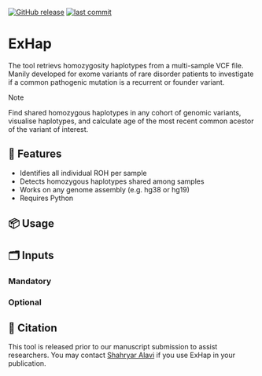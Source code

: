 [![GitHub release](https://img.shields.io/github/v/release/Schahrjar/ExHap)](https://github.com/Schahrjar/ExHap/releases/latest)
[![last commit](https://img.shields.io/github/last-commit/Schahrjar/ExHap)](https://github.com/Schahrjar/ExHap/commits/main)

# ExHap
The tool retrievs homozygosity haplotypes from a multi-sample VCF file. Manily developed for exome variants of rare disorder patients to investigate if a common pathogenic mutation is a recurrent or founder variant.

> [!NOTE]
> Find shared homozygous haplotypes in any cohort of genomic variants, visualise haplotypes, and calculate age of the most recent common acestor of the variant of interest.

## 🔧 Features
- Identifies all individual ROH per sample
- Detects homozygous haplotypes shared among samples
- Works on any genome assembly (e.g. hg38 or hg19)
- Requires Python

## 📦 Usage

## 🗂️ Inputs
### Mandatory
### Optional

## 📜 Citation

This tool is released prior to our manuscript submission to assist researchers. You may contact [Shahryar Alavi](https://schahrjar.github.io/) if you use ExHap in your publication.
